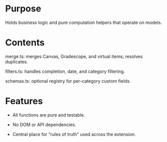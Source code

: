 # Purpose

Holds business logic and pure computation helpers that operate on models.

# Contents

merge.ts: merges Canvas, Gradescope, and virtual items; resolves duplicates.

filters.ts: handles completion, date, and category filtering.

schemas.ts: optional registry for per-category custom fields.

# Features

- All functions are pure and testable.

- No DOM or API dependencies.

- Central place for “rules of truth” used across the extension.

